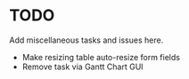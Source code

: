 # TODO

Add miscellaneous tasks and issues here.

- Make resizing table auto-resize form fields
- Remove task via Gantt Chart GUI
